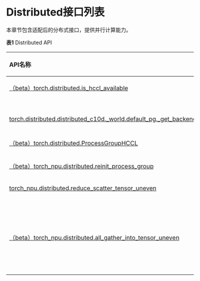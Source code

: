 # Distributed接口列表

本章节包含适配后的分布式接口，提供并行计算能力。

**表1** Distributed API

<a name="table2069619331171"></a>
<table><thead align="left"><tr id="row86962336177"><th class="cellrowborder" valign="top" width="50%" id="mcps1.2.3.1.1"><p id="p2696143312179"><a name="p2696143312179"></a><a name="p2696143312179"></a>API名称</p>
</th>
<th class="cellrowborder" valign="top" width="50%" id="mcps1.2.3.1.2"><p id="p669613318178"><a name="p669613318178"></a><a name="p669613318178"></a>说明</p>
</th>
</tr>
</thead>
<tbody><tr id="row669611337171"><td class="cellrowborder" valign="top" width="50%" headers="mcps1.2.3.1.1 "><p id="p46966336179"><a name="p46966336179"></a><a name="p46966336179"></a><a href="（beta）torch-distributed-is_hccl_available.md">（beta）torch.distributed.is_hccl_available</a></p>
</td>
<td class="cellrowborder" valign="top" width="50%" headers="mcps1.2.3.1.2 "><p id="p176961133151712"><a name="p176961133151712"></a><a name="p176961133151712"></a>判断HCCL通信后端是否可用，与torch.distributed.is_nccl_available类似。</p>
</td>
</tr>
<tr id="row186961833171719"><td class="cellrowborder" valign="top" width="50%" headers="mcps1.2.3.1.1 "><p id="p1669719330179"><a name="p1669719330179"></a><a name="p1669719330179"></a><a href="torch-distributed-distributed_c10d.md">torch.distributed.distributed_c10d._world.default_pg._get_backend(torch.device("npu")).get_hccl_comm_name</a></p>
</td>
<td class="cellrowborder" valign="top" width="50%" headers="mcps1.2.3.1.2 "><p id="p5697183351712"><a name="p5697183351712"></a><a name="p5697183351712"></a>从初始化完成的集合通信域中获取集合通信域名字。</p>
</td>
</tr>
<tr id="row174513178290"><td class="cellrowborder" valign="top" width="50%" headers="mcps1.2.3.1.1 "><p id="p204514170294"><a name="p204514170294"></a><a name="p204514170294"></a><a href="（beta）torch-distributed-ProcessGroupHCCL.md">（beta）torch.distributed.ProcessGroupHCCL</a></p>
</td>
<td class="cellrowborder" valign="top" width="50%" headers="mcps1.2.3.1.2 "><p id="zh-cn_topic_0000001788457948_zh-cn_topic_0000001718962912_p173841155158"><a name="zh-cn_topic_0000001788457948_zh-cn_topic_0000001718962912_p173841155158"></a><a name="zh-cn_topic_0000001788457948_zh-cn_topic_0000001718962912_p173841155158"></a>创建一个ProcessGroupHCCL对象并返回。</p>
</td>
</tr>
<tr id="row193021022143117"><td class="cellrowborder" valign="top" width="50%" headers="mcps1.2.3.1.1 "><p id="p1530342217311"><a name="p1530342217311"></a><a name="p1530342217311"></a><a href="（beta）torch_npu-distributed-reinit_process_group.md">（beta）torch_npu.distributed.reinit_process_group</a></p>
</td>
<td class="cellrowborder" valign="top" width="50%" headers="mcps1.2.3.1.2 "><p id="p03031822133115"><a name="p03031822133115"></a><a name="p03031822133115"></a>重新构建processgroup集合通信域。</p>
</td>
</tr>
<tr id="row6513134685111"><td class="cellrowborder" valign="top" width="50%" headers="mcps1.2.3.1.1 "><p id="p451334611515"><a name="p451334611515"></a><a name="p451334611515"></a><a href="torch_npu-distributed-reduce_scatter_tensor_uneven.md">torch_npu.distributed.reduce_scatter_tensor_uneven</a></p>
</td>
<td class="cellrowborder" valign="top" width="50%" headers="mcps1.2.3.1.2 "><p id="p651315465516"><a name="p651315465516"></a><a name="p651315465516"></a>参考原生接口torch.distributed.reduce_scatter_tensor功能，torch_npu.distributed.reduce_scatter_tensor_uneven接口新增支持零拷贝和非等长切分功能。</p>
</td>
</tr>
<tr id="row125161049165116"><td class="cellrowborder" valign="top" width="50%" headers="mcps1.2.3.1.1 "><p id="p105171249165115"><a name="p105171249165115"></a><a name="p105171249165115"></a><a href="（beta）torch_npu-distributed-all_gather_into_tensor_uneven.md">（beta）torch_npu.distributed.all_gather_into_tensor_uneven</a></p>
</td>
<td class="cellrowborder" valign="top" width="50%" headers="mcps1.2.3.1.2 "><p id="p2517104919514"><a name="p2517104919514"></a><a name="p2517104919514"></a>参考原生接口torch.distributed.all_gather_into_tensor功能，torch_npu.distributed.all_gather_into_tensor_uneven接口新增支持零拷贝和非等长切分功能。</p>
</td>
</tr>
</tbody>
</table>

